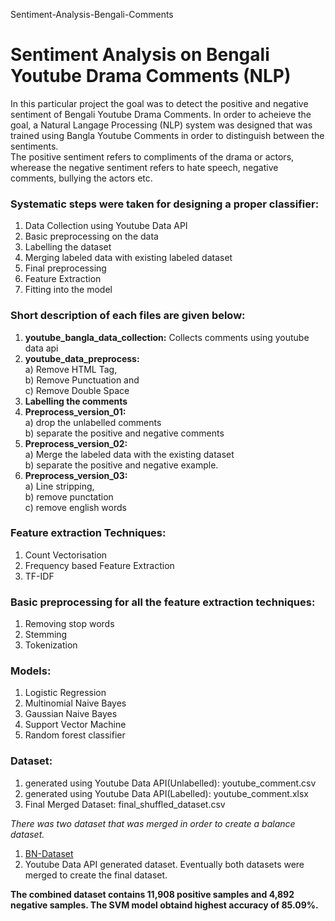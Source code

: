 Sentiment-Analysis-Bengali-Comments
# Sentiment Analysis on Bengali Youtube Drama Comments (NLP)
In this particular project the goal was to detect the positive and negative sentiment of Bengali Youtube Drama Comments. In order to acheieve the goal, a Natural Langage Processing (NLP) system was designed that was trained using Bangla Youtube Comments in order to distinguish between the sentiments.<br />
The positive sentiment refers to compliments of the drama or actors, wherease the negative sentiment refers to hate speech, negative comments, bullying the actors etc. 

### Systematic steps were taken for designing a proper classifier:<br/>
1. Data Collection using Youtube Data API
2. Basic preprocessing on the data
3. Labelling the dataset
4. Merging labeled data with existing labeled dataset
5. Final preprocessing
6. Feature Extraction
7. Fitting into the model

### Short description of each files are given below:
1. **youtube_bangla_data_collection:**  Collects comments using youtube data api
2. **youtube_data_preprocess:** <br/>
    a) Remove  HTML Tag, <br/>
    b) Remove Punctuation and <br/>
    c) Remove Double Space <br/>
3. **Labelling the comments**
4. **Preprocess_version_01:** <br/> 
    a) drop the unlabelled comments <br/>
    b) separate the positive and negative comments <br/>
5. **Preprocess_version_02:** <br/> 
    a) Merge the labeled data with the existing dataset <br/>
    b) separate the positive and negative example. <br/>
6. **Preprocess_version_03:** <br/>
    a) Line stripping, <br/>
    b) remove punctation <br/>
    c) remove english words <br/>

### Feature extraction Techniques:
1. Count Vectorisation
2. Frequency based Feature Extraction
3. TF-IDF

### Basic preprocessing for all the feature extraction techniques:
1. Removing stop words
2. Stemming
3. Tokenization

### Models:
1. Logistic Regression
2. Multinomial Naive Bayes
3. Gaussian Naive Bayes 
4. Support Vector Machine
5. Random forest classifier

### Dataset:
1. generated using Youtube Data API(Unlabelled): youtube_comment.csv
2. generated using Youtube Data API(Labelled): youtube_comment.xlsx
3. Final Merged Dataset: final_shuffled_dataset.csv

*There was two dataset that was merged in order to create a balance dataset.*
1. [BN-Dataset](https://github.com/sazzadcsedu/BN-Dataset)
2. Youtube Data API generated dataset.
Eventually both datasets were merged to create the final dataset. 

**The combined dataset contains 11,908 positive samples and 4,892 negative samples. The SVM model obtaind highest accuracy of 85.09%.**




